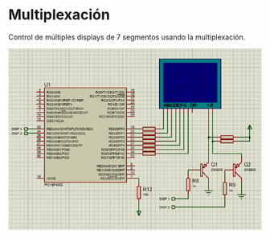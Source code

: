 # Multiplexación
Control de múltiples displays de 7 segmentos usando la multiplexación.

![alt text](circuito.PNG)